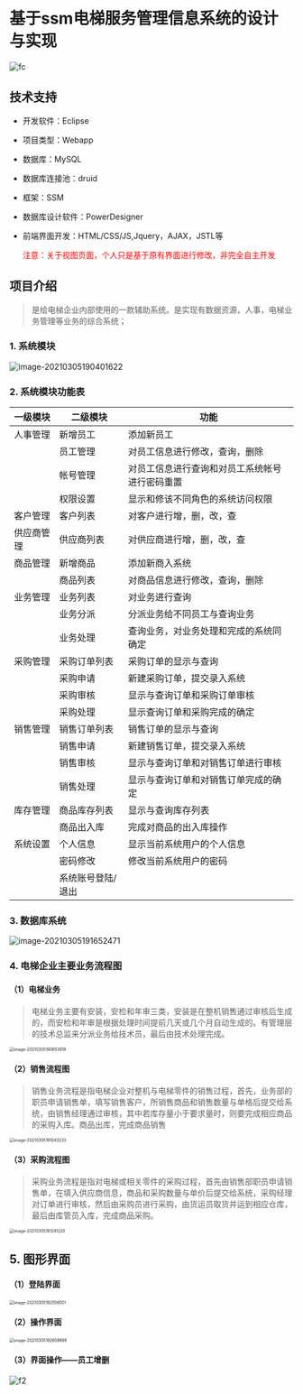 # 基于ssm电梯服务管理信息系统的设计与实现

![fc](https://lc-gluttony.s3.amazonaws.com/dQPTgVrFx1nP/23450af95c702ed32efa.gif/f.gif)

## 技术支持

- 开发软件：Eclipse

- 项目类型：Webapp

- 数据库：MySQL

- 数据库连接池：druid

- 框架：SSM

- 数据库设计软件：PowerDesigner

- 前端界面开发：HTML/CSS/JS,Jquery，AJAX，JSTL等 

  <font color='red'>注意：关于视图页面，个人只是基于原有界面进行修改，非完全自主开发</font>

## 项目介绍

>  是给电梯企业内部使用的一款辅助系统。是实现有数据资源，人事，电梯业务管理等业务的综合系统；

### 1. 系统模块

![image-20210305190401622](https://gitee.com/beholder1234/PersonalOnlineSource/raw/master/PictureFromTypora/image-20210305190401622.png)

### 2. 系统模块功能表

| 一级模块   | 二级模块          | 功能                                           |
| ---------- | ----------------- | ---------------------------------------------- |
| 人事管理   | 新增员工          | 添加新员工                                     |
|            | 员工管理          | 对员工信息进行修改，查询，删除                 |
|            | 帐号管理          | 对员工信息进行查询和对员工系统帐号进行密码重置 |
|            | 权限设置          | 显示和修该不同角色的系统访问权限               |
| 客户管理   | 客户列表          | 对客户进行增，删，改，查                       |
| 供应商管理 | 供应商列表        | 对供应商进行增，删，改，查                     |
| 商品管理   | 新增商品          | 添加新商入系统                                 |
|            | 商品列表          | 对商品信息进行修改，查询，删除                 |
| 业务管理   | 业务列表          | 对业务进行查询                                 |
|            | 业务分派          | 分派业务给不同员工与查询业务                   |
|            | 业务处理          | 查询业务，对业务处理和完成的系统同确定         |
| 采购管理   | 采购订单列表      | 采购订单的显示与查询                           |
|            | 采购申请          | 新建采购订单，提交录入系统                     |
|            | 采购审核          | 显示与查询订单和采购订单审核                   |
|            | 采购处理          | 显示查询订单和采购完成的确定                   |
| 销售管理   | 销售订单列表      | 销售订单的显示与查询                           |
|            | 销售申请          | 新建销售订单，提交录入系统                     |
|            | 销售审核          | 显示与查询订单和对销售订单进行审核             |
|            | 销售处理          | 显示与查询订单和对销售订单完成的确定           |
| 库存管理   | 商品库存列表      | 显示与查询库存列表                             |
|            | 商品出入库        | 完成对商品的出入库操作                         |
| 系统设置   | 个人信息          | 显示当前系统用户的个人信息                     |
|            | 密码修改          | 修改当前系统用户的密码                         |
|            | 系统账号登陆/退出 |                                                |

### 3. 数据库系统

![image-20210305191652471](https://gitee.com/beholder1234/PersonalOnlineSource/raw/master/PictureFromTypora/image-20210305191652471.png)



###  4. 电梯企业主要业务流程图

#### （1）电梯业务

> 电梯业务主要有安装，安检和年审三类，安装是在整机销售通过审核后生成的，而安检和年审是根据处理时间提前几天或几个月自动生成的。有管理层的技术总监来分派业务给技术员，最后由技术处理完成。

<img src="https://gitee.com/beholder1234/PersonalOnlineSource/raw/master/PictureFromTypora/image-20210305190853819.png" alt="image-20210305190853819" style="zoom:50%;" />

#### （2）销售流程图

> 销售业务流程是指电梯企业对整机与电梯零件的销售过程，首先，业务部的职员申请销售单，填写销售客户，所销售商品和销售数量与单格后提交给系统，由销售经理通过审核，其中若库存量小于要求量时，则要完成相应商品的采购入库。商品出库，完成商品销售

<img src="https://gitee.com/beholder1234/PersonalOnlineSource/raw/master/PictureFromTypora/image-20210305191043233.png" alt="image-20210305191043233" style="zoom: 50%;" />



#### （3）采购流程图



> 采购业务流程是指对电梯或相关零件的采购过程，首先由销售部职员申请销售单，在填入供应商信息，商品和采购数量与单价后提交给系统，采购经理对订单进行审核，然后由采购员进行采购，由货运员取货并运到相应仓库，最后由库管员入库，完成商品采购。

<img src="https://gitee.com/beholder1234/PersonalOnlineSource/raw/master/PictureFromTypora/image-20210305191241220.png" alt="image-20210305191241220" style="zoom: 50%;" />

## 5. 图形界面

#### （1）登陆界面

<img src="https://gitee.com/beholder1234/PersonalOnlineSource/raw/master/PictureFromTypora/image-20210305192556001.png" alt="image-20210305192556001" style="zoom:50%;" />

#### （2）操作界面

<img src="https://gitee.com/beholder1234/PersonalOnlineSource/raw/master/PictureFromTypora/image-20210305192659899.png" alt="image-20210305192659899" style="zoom:50%;" />


#### （3）界面操作——员工增删

![f2](https://lc-gluttony.s3.amazonaws.com/dQPTgVrFx1nP/3fb11031231248cfab91.gif/f2.gif)
